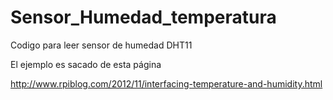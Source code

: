 # Sensor_Humedad_temperatura
Codigo para leer sensor de humedad DHT11


El ejemplo es sacado de esta página

http://www.rpiblog.com/2012/11/interfacing-temperature-and-humidity.html


